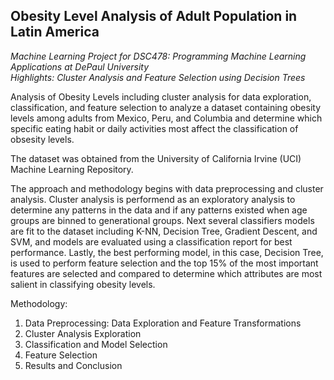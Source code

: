 ## Obesity Level Analysis of Adult Population in Latin America 
<i> Machine Learning Project for DSC478: Programming Machine Learning Applications at DePaul University </i><br>
<i>Highlights: Cluster Analysis and Feature Selection using Decision Trees</i>


Analysis of Obesity Levels including cluster analysis for data exploration, classification, and feature selection to analyze a dataset
containing obesity levels among adults from Mexico, Peru, and Columbia and determine which specific eating habit or daily activities most
affect the classification of obsesity levels. 

The dataset was obtained from the University of California Irvine (UCI) Machine Learning Repository. 

The approach and methodology begins with data preprocessing and cluster analysis. Cluster analysis is performend as an exploratory analysis to
determine any patterns in the data and if any patterns existed when age groups are binned to generational groups. Next several classifiers models
are fit to the dataset including K-NN, Decision Tree, Gradient Descent, and SVM, and models are evaluated using a classification report for best
performance. Lastly, the best performing model, in this case, Decision Tree, is used to perform feature selection and the top 15% of the most 
important features are selected and compared to determine which attributes are most salient in classifying obesity levels. 

Methodology:
1. Data Preprocessing: Data Exploration and Feature Transformations 
2. Cluster Analysis Exploration 
3. Classification and Model Selection
4. Feature Selection 
5. Results and Conclusion 
